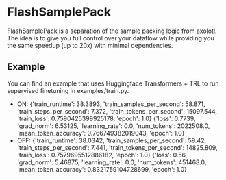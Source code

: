 # FlashSamplePack

FlashSamplePack is a separation of the sample packing logic from [axolotl](https://github.com/axolotl-ai-cloud/axolotl). The idea is to give you full control over your dataflow while providing you the same speedup (up to 20x) with minimal dependencies.

## Example

You can find an example that uses Huggingface Transformers + TRL to run supervised finetuning in examples/train.py.

- ON: {'train_runtime': 38.3893, 'train_samples_per_second': 58.871, 'train_steps_per_second': 7.372, 'train_tokens_per_second': 15097.544, 'train_loss': 0.7590425399925178, 'epoch': 1.0} {'loss': 0.7739, 'grad_norm': 6.53125, 'learning_rate': 0.0, 'num_tokens': 2022508.0, 'mean_token_accuracy': 0.766749382019043, 'epoch': 1.0}
- OFF: {'train_runtime': 38.0342, 'train_samples_per_second': 59.42, 'train_steps_per_second': 7.441, 'train_tokens_per_second': 14825.809, 'train_loss': 0.7579695512886182, 'epoch': 1.0} {'loss': 0.56, 'grad_norm': 5.46875, 'learning_rate': 0.0, 'num_tokens': 451468.0, 'mean_token_accuracy': 0.8321759104728699, 'epoch': 1.0}